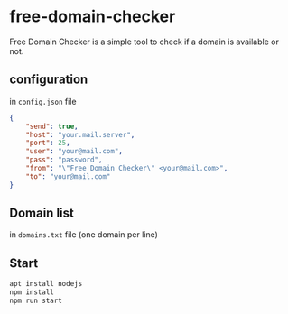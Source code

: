 # free-domain-checker

Free Domain Checker is a simple tool to check if a domain is available or not.

## configuration

in `config.json` file

```json
{
	"send": true,
	"host": "your.mail.server",
	"port": 25,
	"user": "your@mail.com",
	"pass": "password",
	"from": "\"Free Domain Checker\" <your@mail.com>",
	"to": "your@mail.com"
}
```

## Domain list

in `domains.txt` file (one domain per line)

## Start

```bash
apt install nodejs
npm install
npm run start
```
